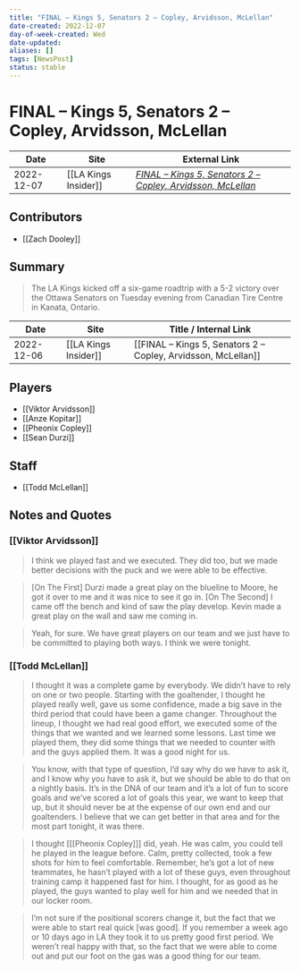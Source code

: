 ```yaml
---
title: "FINAL – Kings 5, Senators 2 – Copley, Arvidsson, McLellan"
date-created: 2022-12-07
day-of-week-created: Wed
date-updated: 
aliases: []
tags: [NewsPost]
status: stable
---
```


# FINAL – Kings 5, Senators 2 – Copley, Arvidsson, McLellan

| Date       | Site | External Link                                                                                                                                            |
| ---------- | ---- | -------------------------------------------------------------------------------------------------------------------------------------------------------- |
| 2022-12-07 | [[LA Kings Insider]]     | [*FINAL – Kings 5, Senators 2 – Copley, Arvidsson, McLellan*](https://lakingsinsider.com/2022/12/06/final-kings-5-senators-2-copley-arvidsson-mclellan/) |

## Contributors
- [[Zach Dooley]]

## Summary
> The LA Kings kicked off a six-game roadtrip with a 5-2 victory over the Ottawa Senators on Tuesday evening from Canadian Tire Centre in Kanata, Ontario.

| Date       | Site                 | Title / Internal Link                                         |
| ---------- | -------------------- | ------------------------------------------------------------- |
| 2022-12-06 | [[LA Kings Insider]] | [[FINAL – Kings 5, Senators 2 – Copley, Arvidsson, McLellan]] |

## Players
- [[Viktor Arvidsson]]
- [[Anze Kopitar]]
- [[Pheonix Copley]]
- [[Sean Durzi]]

## Staff
- [[Todd McLellan]]

## Notes and Quotes
### [[Viktor Arvidsson]]
> I think we played fast and we executed. They did too, but we made better decisions with the puck and we were able to be effective.

> \[On The First] Durzi made a great play on the blueline to Moore, he got it over to me and it was nice to see it go in. \[On The Second] I came off the bench and kind of saw the play develop. Kevin made a great play on the wall and saw me coming in.

> Yeah, for sure. We have great players on our team and we just have to be committed to playing both ways. I think we were tonight.

### [[Todd McLellan]]
> I thought it was a complete game by everybody. We didn’t have to rely on one or two people. Starting with the goaltender, I thought he played really well, gave us some confidence, made a big save in the third period that could have been a game changer. Throughout the lineup, I thought we had real good effort, we executed some of the things that we wanted and we learned some lessons. Last time we played them, they did some things that we needed to counter with and the guys applied them. It was a good night for us.

> You know, with that type of question, I’d say why do we have to ask it, and I know why you have to ask it, but we should be able to do that on a nightly basis. It’s in the DNA of our team and it’s a lot of fun to score goals and we’ve scored a lot of goals this year, we want to keep that up, but it should never be at the expense of our own end and our goaltenders. I believe that we can get better in that area and for the most part tonight, it was there.

> I thought \[[[Pheonix Copley]]] did, yeah. He was calm, you could tell he played in the league before. Calm, pretty collected, took a few shots for him to feel comfortable. Remember, he’s got a lot of new teammates, he hasn’t played with a lot of these guys, even throughout training camp it happened fast for him. I thought, for as good as he played, the guys wanted to play well for him and we needed that in our locker room.

> I’m not sure if the positional scorers change it, but the fact that we were able to start real quick \[was good]. If you remember a week ago or 10 days ago in LA they took it to us pretty good first period. We weren’t real happy with that, so the fact that we were able to come out and put our foot on the gas was a good thing for our team.